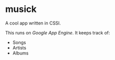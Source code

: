 # musick

A cool app written in CSSI.

This runs on *Google App Engine*. It keeps track of:

  * Songs
  * Artists
  * Albums
